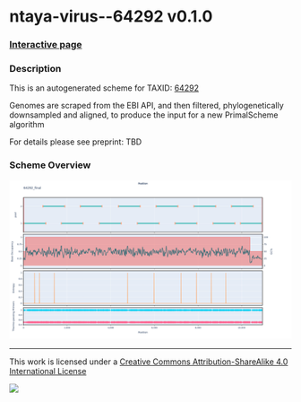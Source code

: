 # ntaya-virus--64292 v0.1.0

### [Interactive page](https://chrisgkent.github.io/schemes/ntaya-virus--64292-1000-v0.1.0)

### Description

This is an autogenerated scheme for TAXID: [64292](https://www.ncbi.nlm.nih.gov/Taxonomy/Browser/wwwtax.cgi?mode=Info&id=64292&lvl=3&lin=f&keep=1&srchmode=1&unlock)

Genomes are scraped from the EBI API, and then filtered, phylogenetically downsampled and aligned, to produce the input for a new PrimalScheme algorithm

For details please see preprint: TBD

### Scheme Overview

![Alt text](work/64292_final.png '64292_final.png')

------------------------------------------------------------------------

This work is licensed under a [Creative Commons Attribution-ShareAlike 4.0 International License](http://creativecommons.org/licenses/by-sa/4.0/) 

![](https://i.creativecommons.org/l/by-sa/4.0/88x31.png)
